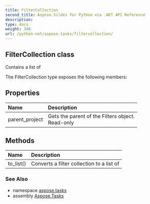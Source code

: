 ```yaml
---
title: FilterCollection
second_title: Aspose.Sildes for Python via .NET API Reference
description: 
type: docs
weight: 340
url: /python-net/aspose.tasks/filtercollection/
---
```


## FilterCollection class

Contains a list of

The FilterCollection type exposes the following members:
## Properties
| Name | Description |
| :- | :- |
|parent_project|Gets the parent of the Filters object.<br/>            Read-only|
## Methods
| Name | Description |
| :- | :- |
|to_list()|Converts a filter collection to a list of|

### See Also

* namespace [aspose.tasks](/tasks/python-net/aspose.tasks/)
* assembly [Aspose.Tasks](/tasks/python-net/)

